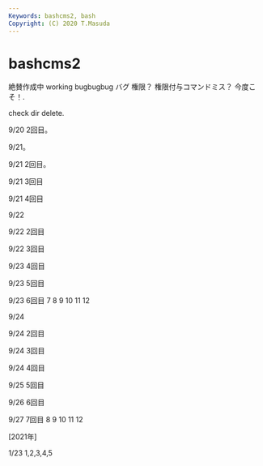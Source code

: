 ```yaml
---
Keywords: bashcms2, bash
Copyright: (C) 2020 T.Masuda
---
```


# bashcms2

絶賛作成中 working bugbugbug バグ 権限？ 権限付与コマンドミス？ 今度こそ！.

check dir delete.

9/20 2回目。

9/21。

9/21 2回目。

9/21 3回目

9/21 4回目

9/22

9/22 2回目

9/22 3回目

9/23 4回目

9/23 5回目

9/23 6回目 7 8 9 10 11 12

9/24

9/24 2回目

9/24 3回目

9/24 4回目

9/25 5回目

9/26 6回目

9/27 7回目 8 9 10 11 12

[2021年]

1/23  1,2,3,4,5

